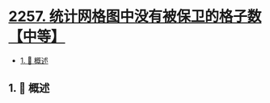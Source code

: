 # [2257. 统计网格图中没有被保卫的格子数【中等】](https://github.com/tnotesjs/TNotes.leetcode/tree/main/notes/2257.%20%E7%BB%9F%E8%AE%A1%E7%BD%91%E6%A0%BC%E5%9B%BE%E4%B8%AD%E6%B2%A1%E6%9C%89%E8%A2%AB%E4%BF%9D%E5%8D%AB%E7%9A%84%E6%A0%BC%E5%AD%90%E6%95%B0%E3%80%90%E4%B8%AD%E7%AD%89%E3%80%91)

<!-- region:toc -->

- [1. 📝 概述](#1--概述)

<!-- endregion:toc -->

## 1. 📝 概述
